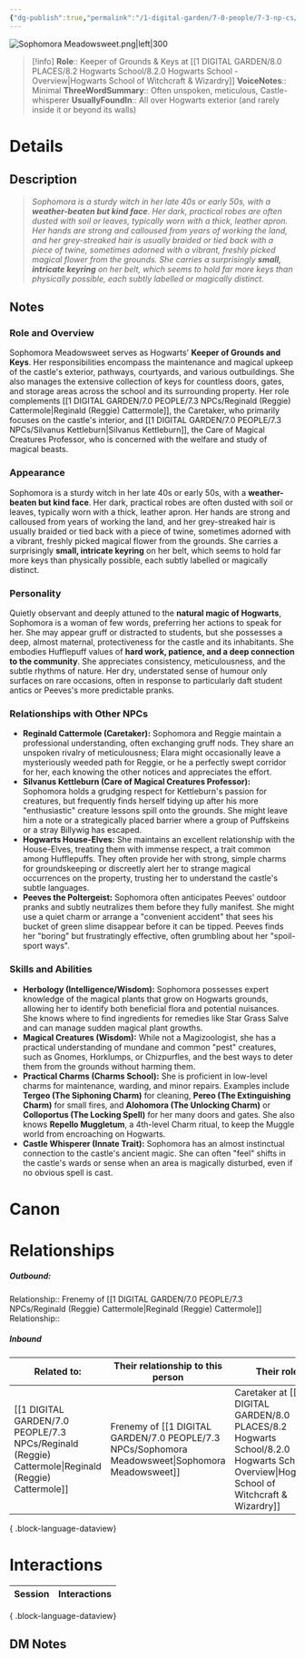```yaml
---
{"dg-publish":true,"permalink":"/1-digital-garden/7-0-people/7-3-np-cs/sophomora-meadowsweet/","tags":["#person","hogwarts","hogwarts-faculty","support-staff","hufflepuff"]}
---
```


![Sophomora Meadowsweet.png|left|300](/img/user/1%20DIGITAL%20GARDEN/7.0%20PEOPLE/7.3%20NPCs/Headshots/Sophomora%20Meadowsweet.png)
>[!info] 
>**Role**:: Keeper of Grounds & Keys at [[1 DIGITAL GARDEN/8.0 PLACES/8.2 Hogwarts School/8.2.0 Hogwarts School - Overview\|Hogwarts School of Witchcraft & Wizardry]]
>**VoiceNotes**:: Minimal
>**ThreeWordSummary**:: Often unspoken, meticulous, Castle-whisperer
>**UsuallyFoundIn**:: All over Hogwarts exterior (and rarely inside it or beyond its walls)

# Details

## Description
>*Sophomora is a sturdy witch in her late 40s or early 50s, with a **weather-beaten but kind face**. Her dark, practical robes are often dusted with soil or leaves, typically worn with a thick, leather apron. Her hands are strong and calloused from years of working the land, and her grey-streaked hair is usually braided or tied back with a piece of twine, sometimes adorned with a vibrant, freshly picked magical flower from the grounds. She carries a surprisingly **small, intricate keyring** on her belt, which seems to hold far more keys than physically possible, each subtly labelled or magically distinct.*

## Notes

### Role and Overview

Sophomora Meadowsweet serves as Hogwarts' **Keeper of Grounds and Keys**. Her responsibilities encompass the maintenance and magical upkeep of the castle's exterior, pathways, courtyards, and various outbuildings. She also manages the extensive collection of keys for countless doors, gates, and storage areas across the school and its surrounding property. Her role complements [[1 DIGITAL GARDEN/7.0 PEOPLE/7.3 NPCs/Reginald (Reggie) Cattermole\|Reginald (Reggie) Cattermole]], the Caretaker, who primarily focuses on the castle's interior, and [[1 DIGITAL GARDEN/7.0 PEOPLE/7.3 NPCs/Silvanus Kettleburn\|Silvanus Kettleburn]], the Care of Magical Creatures Professor, who is concerned with the welfare and study of magical beasts.

### Appearance

Sophomora is a sturdy witch in her late 40s or early 50s, with a **weather-beaten but kind face**. Her dark, practical robes are often dusted with soil or leaves, typically worn with a thick, leather apron. Her hands are strong and calloused from years of working the land, and her grey-streaked hair is usually braided or tied back with a piece of twine, sometimes adorned with a vibrant, freshly picked magical flower from the grounds. She carries a surprisingly **small, intricate keyring** on her belt, which seems to hold far more keys than physically possible, each subtly labelled or magically distinct.

### Personality

Quietly observant and deeply attuned to the **natural magic of Hogwarts**, Sophomora is a woman of few words, preferring her actions to speak for her. She may appear gruff or distracted to students, but she possesses a deep, almost maternal, protectiveness for the castle and its inhabitants. She embodies Hufflepuff values of **hard work, patience, and a deep connection to the community**. She appreciates consistency, meticulousness, and the subtle rhythms of nature. Her dry, understated sense of humour only surfaces on rare occasions, often in response to particularly daft student antics or Peeves's more predictable pranks.

### Relationships with Other NPCs

- **Reginald Cattermole (Caretaker):** Sophomora and Reggie maintain a professional understanding, often exchanging gruff nods. They share an unspoken rivalry of meticulousness; Elara might occasionally leave a mysteriously weeded path for Reggie, or he a perfectly swept corridor for her, each knowing the other notices and appreciates the effort.
- **Silvanus Kettleburn (Care of Magical Creatures Professor):** Sophomora holds a grudging respect for Kettleburn's passion for creatures, but frequently finds herself tidying up after his more "enthusiastic" creature lessons spill onto the grounds. She might leave him a note or a strategically placed barrier where a group of Puffskeins or a stray Billywig has escaped.
- **Hogwarts House-Elves:** She maintains an excellent relationship with the House-Elves, treating them with immense respect, a trait common among Hufflepuffs. They often provide her with strong, simple charms for groundskeeping or discreetly alert her to strange magical occurrences on the property, trusting her to understand the castle's subtle languages.
- **Peeves the Poltergeist:** Sophomora often anticipates Peeves' outdoor pranks and subtly neutralizes them before they fully manifest. She might use a quiet charm or arrange a "convenient accident" that sees his bucket of green slime disappear before it can be tipped. Peeves finds her "boring" but frustratingly effective, often grumbling about her "spoil-sport ways".

### Skills and Abilities

- **Herbology (Intelligence/Wisdom):** Sophomora possesses expert knowledge of the magical plants that grow on Hogwarts grounds, allowing her to identify both beneficial flora and potential nuisances. She knows where to find ingredients for remedies like Star Grass Salve and can manage sudden magical plant growths.
- **Magical Creatures (Wisdom):** While not a Magizoologist, she has a practical understanding of mundane and common "pest" creatures, such as Gnomes, Horklumps, or Chizpurfles, and the best ways to deter them from the grounds without harming them.
- **Practical Charms (Charms School):** She is proficient in low-level charms for maintenance, warding, and minor repairs. Examples include **Tergeo (The Siphoning Charm)** for cleaning, **Pereo (The Extinguishing Charm)** for small fires, and **Alohomora (The Unlocking Charm)** or **Colloportus (The Locking Spell)** for her many doors and gates. She also knows **Repello Muggletum**, a 4th-level Charm ritual, to keep the Muggle world from encroaching on Hogwarts.
- **Castle Whisperer (Innate Trait):** Sophomora has an almost instinctual connection to the castle's ancient magic. She can often "feel" shifts in the castle's wards or sense when an area is magically disturbed, even if no obvious spell is cast.

# Canon

# Relationships
##### Outbound:
Relationship:: Frenemy of [[1 DIGITAL GARDEN/7.0 PEOPLE/7.3 NPCs/Reginald (Reggie) Cattermole\|Reginald (Reggie) Cattermole]]
Relationship::

##### Inbound
| Related to:                                                                                            | Their relationship to this person    | Their role                                                                                  |
| ------------------------------------------------------------------------------------------------------ | ------------------------------------ | ------------------------------------------------------------------------------------------- |
| [[1 DIGITAL GARDEN/7.0 PEOPLE/7.3 NPCs/Reginald (Reggie) Cattermole\|Reginald (Reggie) Cattermole]] | Frenemy of [[1 DIGITAL GARDEN/7.0 PEOPLE/7.3 NPCs/Sophomora Meadowsweet\|Sophomora Meadowsweet]] | Caretaker at [[1 DIGITAL GARDEN/8.0 PLACES/8.2 Hogwarts School/8.2.0 Hogwarts School - Overview\|Hogwarts School of Witchcraft & Wizardry]] |

{ .block-language-dataview}

# Interactions

| Session | Interactions |
| ------- | ------------ |

{ .block-language-dataview}


## DM Notes

